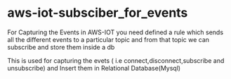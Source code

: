 # aws-iot-subsciber_for_events

For Capturing the Events in AWS-IOT you need defined a rule which sends all the different events to a particular topic and from that topic we can subscribe and store them inside a db

This is used for capturing the evets ( i.e connect,disconnect,subscribe and unsubscribe) and Insert them in Relational Database(Mysql)
